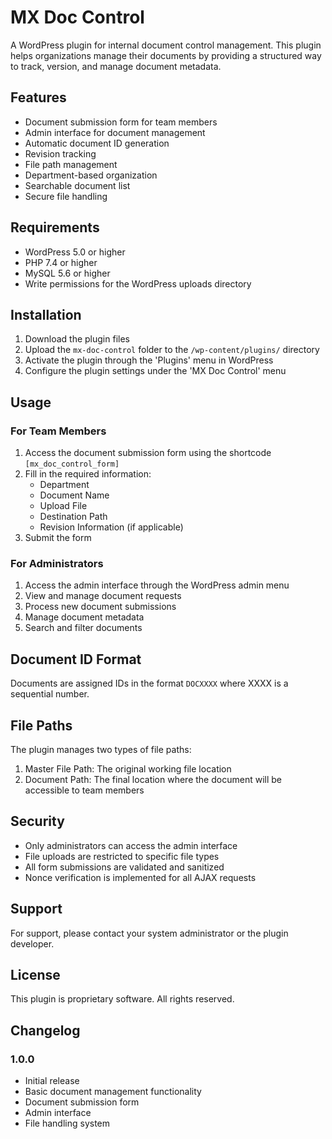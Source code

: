 # MX Doc Control

A WordPress plugin for internal document control management. This plugin helps organizations manage their documents by providing a structured way to track, version, and manage document metadata.

## Features

- Document submission form for team members
- Admin interface for document management
- Automatic document ID generation
- Revision tracking
- File path management
- Department-based organization
- Searchable document list
- Secure file handling

## Requirements

- WordPress 5.0 or higher
- PHP 7.4 or higher
- MySQL 5.6 or higher
- Write permissions for the WordPress uploads directory

## Installation

1. Download the plugin files
2. Upload the `mx-doc-control` folder to the `/wp-content/plugins/` directory
3. Activate the plugin through the 'Plugins' menu in WordPress
4. Configure the plugin settings under the 'MX Doc Control' menu

## Usage

### For Team Members

1. Access the document submission form using the shortcode `[mx_doc_control_form]`
2. Fill in the required information:
   - Department
   - Document Name
   - Upload File
   - Destination Path
   - Revision Information (if applicable)
3. Submit the form

### For Administrators

1. Access the admin interface through the WordPress admin menu
2. View and manage document requests
3. Process new document submissions
4. Manage document metadata
5. Search and filter documents

## Document ID Format

Documents are assigned IDs in the format `DOCXXXX` where XXXX is a sequential number.

## File Paths

The plugin manages two types of file paths:
1. Master File Path: The original working file location
2. Document Path: The final location where the document will be accessible to team members

## Security

- Only administrators can access the admin interface
- File uploads are restricted to specific file types
- All form submissions are validated and sanitized
- Nonce verification is implemented for all AJAX requests

## Support

For support, please contact your system administrator or the plugin developer.

## License

This plugin is proprietary software. All rights reserved.

## Changelog

### 1.0.0
- Initial release
- Basic document management functionality
- Document submission form
- Admin interface
- File handling system 